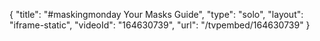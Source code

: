 {
    "title": "#maskingmonday Your Masks Guide",
    "type": "solo",
    "layout": "iframe-static",
    "videoId": "164630739",
    "url": "\/tvpembed\/164630739"
}